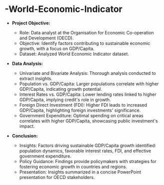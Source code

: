 # -World-Economic-Indicator


- **Project Objective:**
  - Role: Data analyst at the Organisation for Economic Co-operation and Development (OECD).
  - Objective: Identify factors contributing to sustainable economic growth, with a focus on GDP/Capita.
  - Dataset: Analyzed World Economic Indicator dataset.

- **Data Analysis:**
  - Univariate and Bivariate Analysis: Thorough analysis conducted to extract insights.
  - Population vs. GDP/Capita: Larger populations correlate with higher GDP/Capita, indicating growth potential.
  - Interest Rates vs. GDP/Capita: Lower lending rates linked to higher GDP/Capita, implying credit's role in growth.
  - Foreign Direct Investment (FDI): Higher FDI leads to increased GDP/Capita, highlighting foreign investments' significance.
  - Government Expenditure: Optimal spending on critical areas correlates with higher GDP/Capita, showcasing public investment's impact.

- **Conclusion:**
  - Insights: Factors driving sustainable GDP/Capita growth identified: population dynamics, favorable interest rates, FDI, and effective government expenditure.
  - Policy Guidance: Findings provide policymakers with strategies for fostering economic growth in countries and regions.
  - Presentation: Insights summarized in a concise PowerPoint presentation for OECD stakeholders.
